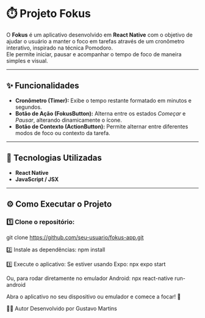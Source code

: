 # ⏱️ Projeto Fokus

O **Fokus** é um aplicativo desenvolvido em **React Native** com o objetivo de ajudar o usuário a manter o foco em tarefas através de um cronômetro interativo, inspirado na técnica Pomodoro.  
Ele permite iniciar, pausar e acompanhar o tempo de foco de maneira simples e visual.

---

## ✨ Funcionalidades

- **Cronômetro (Timer):** Exibe o tempo restante formatado em minutos e segundos.  
- **Botão de Ação (FokusButton):** Alterna entre os estados *Começar* e *Pausar*, alterando dinamicamente o ícone.  
- **Botão de Contexto (ActionButton):** Permite alternar entre diferentes modos de foco ou contexto da tarefa.  

---

## 🚀 Tecnologias Utilizadas

- **React Native**
- **JavaScript / JSX**

---

## ⚙️ Como Executar o Projeto

### 1️⃣ Clone o repositório:
git clone https://github.com/seu-usuario/fokus-app.git

2️⃣ Instale as dependências:
npm install

3️⃣ Execute o aplicativo:
Se estiver usando Expo:
npx expo start

Ou, para rodar diretamente no emulador Android:
npx react-native run-android

Abra o aplicativo no seu dispositivo ou emulador e comece a focar! 🎯


👨‍💻 Autor
Desenvolvido por Gustavo Martins 